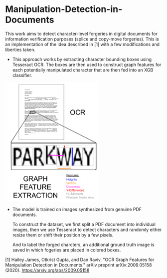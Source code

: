 # Manipulation-Detection-in-Documents

This work aims to detect character-level forgeries in digital documents for information verification purposes (splice and copy-move forgeries). This is an implementation of the idea described in [1] with a few modifications and liberties taken.

- This approach works by extracting character bounding boxes using Tesseract OCR. The boxes are then used to construct graph features for each potentially manipulated character that are then fed into an XGB classifier.


<img src="images/feature-extraction.png" alt="Feature Extraction" width="300">


- The model is trained on images synthesized from genuine PDF documents.

    To  construct the dataset, we first split a PDF document into individual images, then we use Tesseract to detect characters and randomly either resize them or shift their position by a few pixels.

    And to label the forged charcters, an additional ground truth image is saved in which fogeries are placed in colored boxes.

[1] Hailey James, Otkrist Gupta, and Dan Raviv. "OCR Graph Features for Manipulation Detection in Documents." arXiv preprint arXiv:2009.05158 (2020). https://arxiv.org/abs/2009.05158